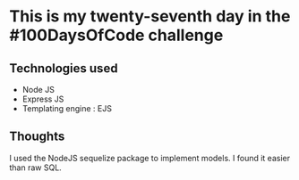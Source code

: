 # This is my twenty-seventh day in the #100DaysOfCode challenge

## Technologies used
 * Node JS
 * Express JS
 * Templating engine : EJS

## Thoughts
 I used the NodeJS sequelize package to implement models. I found it easier than raw SQL.